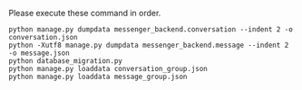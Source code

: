 Please execute these command in order.

```python3
python manage.py dumpdata messenger_backend.conversation --indent 2 -o conversation.json
python -Xutf8 manage.py dumpdata messenger_backend.message --indent 2 -o message.json
python database_migration.py
python manage.py loaddata conversation_group.json
python manage.py loaddata message_group.json
```

